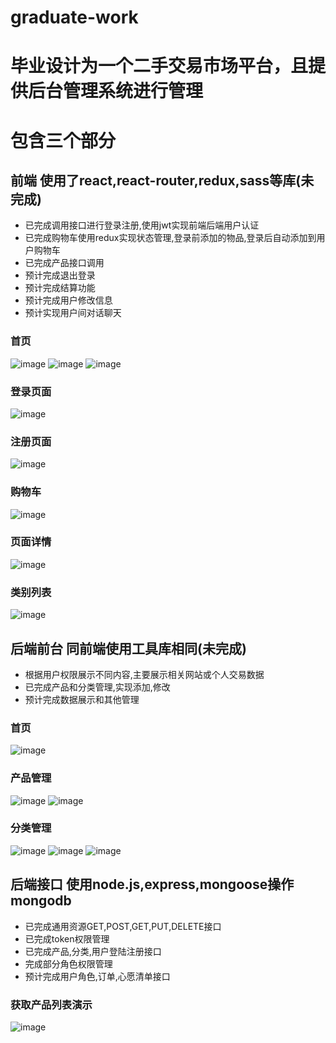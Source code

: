 # graduate-work

# 毕业设计为一个二手交易市场平台，且提供后台管理系统进行管理


# 包含三个部分
## 前端 使用了react,react-router,redux,sass等库(未完成)
- 已完成调用接口进行登录注册,使用jwt实现前端后端用户认证
- 已完成购物车使用redux实现状态管理,登录前添加的物品,登录后自动添加到用户购物车
- 已完成产品接口调用
- 预计完成退出登录
- 预计完成结算功能
- 预计完成用户修改信息
- 预计实现用户间对话聊天

### 首页 
![image](https://user-images.githubusercontent.com/57779935/161312188-2e705026-b619-4328-9a61-a79bffe7bae8.png)
![image](https://user-images.githubusercontent.com/57779935/161312240-efa11218-95a2-4aeb-8a9f-d7317c34f52c.png)
![image](https://user-images.githubusercontent.com/57779935/161312261-652e48a9-ce24-43e4-bce5-8fd1bc553fce.png)

### 登录页面 
![image](https://user-images.githubusercontent.com/57779935/161312362-14b26056-c3f7-4b50-b399-60d73f2fcc88.png)

### 注册页面
![image](https://user-images.githubusercontent.com/57779935/161312487-8508f9ac-791d-423b-998a-ee2e1fea0c4e.png)

### 购物车
![image](https://user-images.githubusercontent.com/57779935/161312599-d9f65ad5-bead-47cb-bb00-6047514d312e.png)

### 页面详情
![image](https://user-images.githubusercontent.com/57779935/161312692-492d6cb9-51c3-4b1f-a7ec-3c678f43912c.png)

### 类别列表
![image](https://user-images.githubusercontent.com/57779935/161312760-46bc977c-64bd-4ac7-b1fc-bc977cb8d483.png)


## 后端前台 同前端使用工具库相同(未完成)
- 根据用户权限展示不同内容,主要展示相关网站或个人交易数据
- 已完成产品和分类管理,实现添加,修改
- 预计完成数据展示和其他管理

### 首页
![image](https://user-images.githubusercontent.com/57779935/161313810-9d1b8f30-787c-4ff2-a1d8-f2b622367685.png)

### 产品管理
![image](https://user-images.githubusercontent.com/57779935/161313879-1cb43e90-e1fc-4bb7-b01d-b1d69000b60b.png)
![image](https://user-images.githubusercontent.com/57779935/161313943-ebba3063-ee51-4e15-8024-460558b16c96.png)

### 分类管理
![image](https://user-images.githubusercontent.com/57779935/161314089-9dc4e6cb-ca0a-4068-94d2-6862140890f0.png)
![image](https://user-images.githubusercontent.com/57779935/161314114-097fe485-e996-4a2a-a489-6b7f3edcd9c7.png)
![image](https://user-images.githubusercontent.com/57779935/161314175-4f16abc1-5ce9-46f8-baeb-d5f0723fe78d.png)

## 后端接口 使用node.js,express,mongoose操作mongodb
- 已完成通用资源GET,POST,GET,PUT,DELETE接口
- 已完成token权限管理
- 已完成产品,分类,用户登陆注册接口
- 完成部分角色权限管理
- 预计完成用户角色,订单,心愿清单接口

### 获取产品列表演示
![image](https://user-images.githubusercontent.com/57779935/161364706-27ed998e-3bb2-4cb8-892f-6f61a1eb473c.png)


